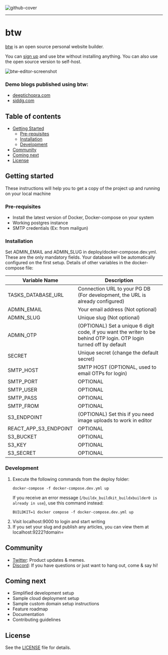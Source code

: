 ![github-cover](https://user-images.githubusercontent.com/70569022/233320406-da81d842-c0d9-4d63-938e-fe521203e4e0.png)

---

# btw

[btw](https://btw.so) is an open source personal website builder.

You can [sign up](https://btw.so) and use btw without installing anything. You can also use the open source version to self-host.

![btw-editor-screenshot](https://user-images.githubusercontent.com/70569022/233320021-e05c995f-4e4e-48a9-83de-f578d3662df1.png)

### Demo blogs published using btw:

-   [deeptichopra.com](https://www.deeptichopra.com/about)
-   [siddg.com](https://www.siddg.com/about)

## Table of contents

-   [Getting Started](#getting-started)
    -   [Pre-requisites](#pre-requisites)
    -   [Installation](#installation)
    -   [Development](#development)
-   [Community](#community)
-   [Coming next](#coming-next)
-   [License](#license)

## Getting started

These instructions will help you to get a copy of the project up and running on your local machine

### Pre-requisites

-   Install the latest version of Docker, Docker-compose on your system
-   Working postgres instance
-   SMTP credentials (Ex: from mailgun)

### Installation

Set ADMIN_EMAIL and ADMIN_SLUG in deploy/docker-compose.dev.yml. These are the only mandatory fields. Your database will be automatically configured on the first setup. Details of other variables in the docker-compose file:

| Variable Name            | Description                                                                                                         |
|--------------------------|---------------------------------------------------------------------------------------------------------------------|
| TASKS_DATABASE_URL       | Connection URL to your PG DB (For development, the URL is already configured)                                                                                |
| ADMIN_EMAIL              | Your email address (Not optional)                                                                                                  |
| ADMIN_SLUG               | Unique slug (Not optional)                                                                                                         |
| ADMIN_OTP                | (OPTIONAL) Set a unique 6 digit code, if you want the writer to be behind OTP login. OTP login turned off by default |
| SECRET                   | Unique secret (change the default secret)                                                                                                       |
| SMTP_HOST                | SMTP HOST (OPTIONAL, used to email OTPs for login)                                                   |
| SMTP_PORT                | OPTIONAL                                                                                                                  |
| SMTP_USER                | OPTIONAL                                                                                                                    |
| SMTP_PASS                | OPTIONAL                                                                                                                    |
| SMTP_FROM                | OPTIONAL                                                                                                                    |
| S3_ENDPOINT              | (OPTIONAL) Set this if you need image uploads to work in editor                                                                                                          |
| REACT_APP_S3_ENDPOINT    | OPTIONAL                                                                                                                    |
| S3_BUCKET                | OPTIONAL                                                                                                                    |
| S3_KEY                   | OPTIONAL                                                                                                                    |
| S3_SECRET                | OPTIONAL                                                                                                                   |

### Development

1. Execute the following commands from the deploy folder:
    ```
    docker-compose -f docker-compose.dev.yml up
    ```   
   If you receive an error message (`/buildx_buildkit_buildxbuilder0 is already in use`), use this command instead:
    ```
    BUILDKIT=1 docker compose -f docker-compose.dev.yml up
    ```
2. Visit localhost:9000 to login and start writing
3. If you set your slug and publish any articles, you can view them at localhost:9222?domain=<admin slug>

## Community

-   [Twitter](https://twitter.com/btw_hq): Product updates & memes.
-   [Discord](https://discord.com/invite/vbDysPXJuF): If you have questions or just want to hang out, come & say hi!

## Coming next

-   Simplified development setup
-   Sample cloud deployment setup
-   Sample custom domain setup instructions
-   Feature roadmap
-   Documentation
-   Contributing guidelines

## License

See the [LICENSE](https://github.com/btw-so/btw/blob/main/LICENSE) file for details.
